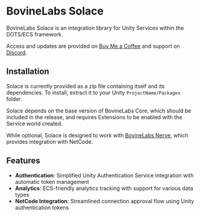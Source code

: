 # BovineLabs Solace

BovineLabs Solace is an integration library for Unity Services within the DOTS/ECS framework.

Access and updates are provided on [Buy Me a Coffee](https://buymeacoffee.com/bovinelabs) and support on [Discord](https://discord.gg/RTsw6Cxvw3).

## Installation

Solace is currently provided as a zip file containing itself and its dependencies. To install, extract it to your Unity `ProjectName/Packages` folder.

Solace depends on the base version of BovineLabs Core, which should be included in the release, and requires Extensions to be enabled with the Service world created.

While optional, Solace is designed to work with [BovineLabs Nerve](https://gitlab.com/tertle/com.bovinelabs.nerve), which provides integration with NetCode.

## Features

- **Authentication**: Simplified Unity Authentication Service integration with automatic token management
- **Analytics**: ECS-friendly analytics tracking with support for various data types
- **NetCode Integration**: Streamlined connection approval flow using Unity authentication tokens